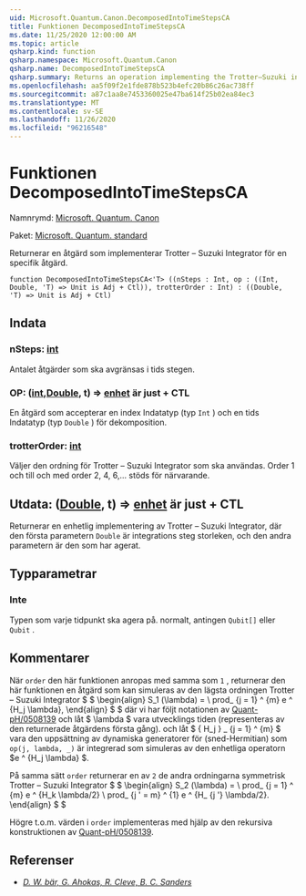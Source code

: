 ```yaml
---
uid: Microsoft.Quantum.Canon.DecomposedIntoTimeStepsCA
title: Funktionen DecomposedIntoTimeStepsCA
ms.date: 11/25/2020 12:00:00 AM
ms.topic: article
qsharp.kind: function
qsharp.namespace: Microsoft.Quantum.Canon
qsharp.name: DecomposedIntoTimeStepsCA
qsharp.summary: Returns an operation implementing the Trotter–Suzuki integrator for a given operation.
ms.openlocfilehash: aa5f09f2e1fde878b523b4efc20b86c26ac738ff
ms.sourcegitcommit: a87c1aa8e7453360025e47ba614f25b02ea84ec3
ms.translationtype: MT
ms.contentlocale: sv-SE
ms.lasthandoff: 11/26/2020
ms.locfileid: "96216548"
---
```

# <a name="decomposedintotimestepsca-function"></a>Funktionen DecomposedIntoTimeStepsCA

Namnrymd: [Microsoft. Quantum. Canon](xref:Microsoft.Quantum.Canon)

Paket: [Microsoft. Quantum. standard](https://nuget.org/packages/Microsoft.Quantum.Standard)


Returnerar en åtgärd som implementerar Trotter – Suzuki Integrator för en specifik åtgärd.

```qsharp
function DecomposedIntoTimeStepsCA<'T> ((nSteps : Int, op : ((Int, Double, 'T) => Unit is Adj + Ctl)), trotterOrder : Int) : ((Double, 'T) => Unit is Adj + Ctl)
```


## <a name="input"></a>Indata

### <a name="nsteps--int"></a>nSteps: [int](xref:microsoft.quantum.lang-ref.int)

Antalet åtgärder som ska avgränsas i tids stegen.


### <a name="op--intdoublet--unit--is-adj--ctl"></a>OP: ([int](xref:microsoft.quantum.lang-ref.int),[Double](xref:microsoft.quantum.lang-ref.double), t) => [enhet](xref:microsoft.quantum.lang-ref.unit)  är just + CTL

En åtgärd som accepterar en index Indatatyp (typ `Int` ) och en tids Indatatyp (typ `Double` ) för dekomposition.


### <a name="trotterorder--int"></a>trotterOrder: [int](xref:microsoft.quantum.lang-ref.int)

Väljer den ordning för Trotter – Suzuki Integrator som ska användas.
Order 1 och till och med order 2, 4, 6,... stöds för närvarande.



## <a name="output--doublet--unit--is-adj--ctl"></a>Utdata: ([Double](xref:microsoft.quantum.lang-ref.double), t) => [enhet](xref:microsoft.quantum.lang-ref.unit)  är just + CTL

Returnerar en enhetlig implementering av Trotter – Suzuki Integrator, där den första parametern `Double` är integrations steg storleken, och den andra parametern är den som har agerat.

## <a name="type-parameters"></a>Typparametrar

### <a name="t"></a>Inte

Typen som varje tidpunkt ska agera på. normalt, antingen `Qubit[]` eller `Qubit` .

## <a name="remarks"></a>Kommentarer

När `order` den här funktionen anropas med samma som `1` , returnerar den här funktionen en åtgärd som kan simuleras av den lägsta ordningen Trotter – Suzuki Integrator $ $ \begin{align} S_1 (\lambda) = \ prod_ {j = 1} ^ {m} e ^ {H_j \lambda}, \end{align} $ $ där vi har följt notationen av [Quant-pH/0508139](https://arxiv.org/abs/quant-ph/0508139) och låt $ \lambda $ vara utvecklings tiden (representeras av den returnerade åtgärdens första gång). och låt $ \{ H_j \} _ {j = 1} ^ {m} $ vara den uppsättning av dynamiska generatorer för (sned-Hermitian) som `op(j, lambda, _)` är integrerad som simuleras av den enhetliga operatorn $e ^ {H_j \lambda} $.

På samma sätt `order` returnerar en av `2` de andra ordningarna symmetrisk Trotter – Suzuki Integrator $ $ \begin{align} S_2 (\lambda) = \ prod_ {j = 1} ^ {m} e ^ {H_k \lambda/2} \ prod_ {j ' = m} ^ {1} e ^ {H_ {j '} \lambda/2}.
\end{align} $ $

Högre t.o.m. värden i `order` implementeras med hjälp av den rekursiva konstruktionen av [Quant-pH/0508139](https://arxiv.org/abs/quant-ph/0508139).

## <a name="references"></a>Referenser

- [*D. W. bär, G. Ahokas, R. Cleve, B. C. Sanders*](https://arxiv.org/abs/quant-ph/0508139)